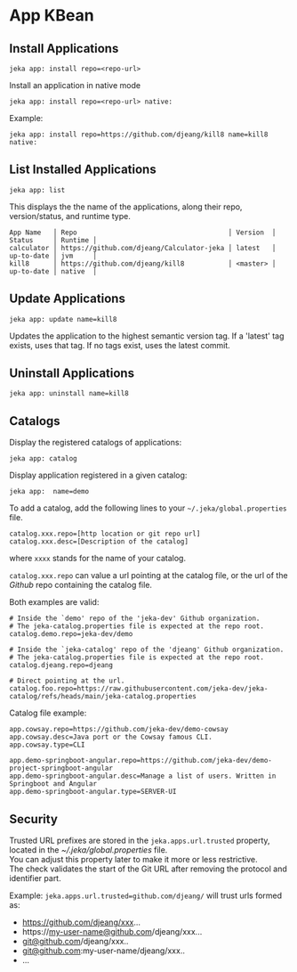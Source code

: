 # App KBean

<!-- header-autogen-doc -->

## Install Applications

```shell
jeka app: install repo=<repo-url>
```

Install an application in native mode
```shell
jeka app: install repo=<repo-url> native:
```

Example:
```shell
jeka app: install repo=https://github.com/djeang/kill8 name=kill8 native:
```

## List Installed Applications

```shell
jeka app: list
```
This displays the the name of the applications, along their repo, version/status, and runtime type.
```
App Name   │ Repo                                      │ Version  │ Status     │ Runtime │ 
calculator │ https://github.com/djeang/Calculator-jeka │ latest   │ up-to-date │ jvm     │ 
kill8      │ https://github.com/djeang/kill8           │ <master> │ up-to-date │ native  │ 
```

## Update Applications

```shell
jeka app: update name=kill8
```
Updates the application to the highest semantic version tag.
If a 'latest' tag exists, uses that tag.
If no tags exist, uses the latest commit.

## Uninstall Applications

```shell
jeka app: uninstall name=kill8
```

## Catalogs

Display the registered catalogs of applications:
```shell
jeka app: catalog
```

Display application registered in a given catalog:
```shell
jeka app:  name=demo 
```

To add a catalog, add the following lines to your `~/.jeka/global.properties` file.
```properties
catalog.xxx.repo=[http location or git repo url]
catalog.xxx.desc=[Description of the catalog]
```
where `xxxx` stands for the name of your catalog.

`catalog.xxx.repo` can value a url pointing at the catalog file, or the url of the *Github* repo containing the catalog file.

Both examples are valid:
```properties
# Inside the `demo' repo of the 'jeka-dev' Github organization. 
# The jeka-catalog.properties file is expected at the repo root.
catalog.demo.repo=jeka-dev/demo

# Inside the `jeka-catalog' repo of the 'djeang' Github organization.
# The jeka-catalog.properties file is expected at the repo root.
catalog.djeang.repo=djeang

# Direct pointing at the url.
catalog.foo.repo=https://raw.githubusercontent.com/jeka-dev/jeka-catalog/refs/heads/main/jeka-catalog.properties
```

Catalog file example:
```properties
app.cowsay.repo=https://github.com/jeka-dev/demo-cowsay
app.cowsay.desc=Java port or the Cowsay famous CLI.
app.cowsay.type=CLI

app.demo-springboot-angular.repo=https://github.com/jeka-dev/demo-project-springboot-angular
app.demo-springboot-angular.desc=Manage a list of users. Written in Springboot and Angular
app.demo-springboot-angular.type=SERVER-UI
```


## Security

Trusted URL prefixes are stored in the `jeka.apps.url.trusted` property, located in the *~/.jeka/global.properties* file.  
You can adjust this property later to make it more or less restrictive.  
The check validates the start of the Git URL after removing the protocol and identifier part.

Example: `jeka.apps.url.trusted=github.com/djeang/` will trust urls formed as:

  - https://github.com/djeang/xxx...    
  - https://my-user-name@github.com/djeang/xxx...
  - git@github.com/djeang/xxx..
  - git@github.com:my-user-name/djeang/xxx..
  - ...

<!-- body-autogen-doc -->


